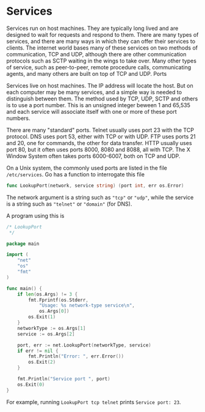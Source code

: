 # Services

Services run on host machines. They are typically long lived and are designed to wait for requests and respond to them. There are many types of services, and there are many ways in which they can offer their services to clients. The internet world bases many of these services on two methods of communication, TCP and UDP, although there are other communication protocols such as SCTP waiting in the wings to take over. Many other types of service, such as peer-to-peer, remote procedure calls, communicating agents, and many others are built on top of TCP and UDP.
Ports

Services live on host machines. The IP address will locate the host. But on each computer may be many services, and a simple way is needed to distinguish between them. The method used by TCP, UDP, SCTP and others is to use a port number. This is an unsigned integer beween 1 and 65,535 and each service will associate itself with one or more of these port numbers.

There are many "standard" ports. Telnet usually uses port 23 with the TCP protocol. DNS uses port 53, either with TCP or with UDP. FTP uses ports 21 and 20, one for commands, the other for data transfer. HTTP usually uses port 80, but it often uses ports 8000, 8080 and 8088, all with TCP. The X Window System often takes ports 6000-6007, both on TCP and UDP.

On a Unix system, the commonly used ports are listed in the file `/etc/services`. Go has a function to interrogate this file 

```go
func LookupPort(network, service string) (port int, err os.Error)
```

The network argument is a string such as `"tcp"` or `"udp"`, while the service is a string such as `"telnet"` or `"domain"` (for DNS).

A program using this is 

```go
/* LookupPort
 */

package main

import (
	"net"
	"os"
	"fmt"
)

func main() {
	if len(os.Args) != 3 {
		fmt.Fprintf(os.Stderr,
			"Usage: %s network-type service\n",
			os.Args[0])
		os.Exit(1)
	}
	networkType := os.Args[1]
	service := os.Args[2]

	port, err := net.LookupPort(networkType, service)
	if err != nil {
		fmt.Println("Error: ", err.Error())
		os.Exit(2)
	}

	fmt.Println("Service port ", port)
	os.Exit(0)
}
```

For example, running `LookupPort tcp telnet` prints `Service port: 23`.